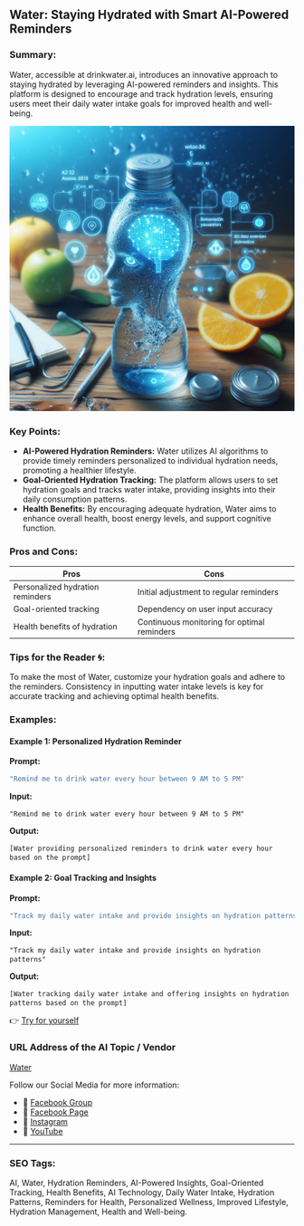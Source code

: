 ## Water: Staying Hydrated with Smart AI-Powered Reminders

### Summary:
Water, accessible at drinkwater.ai, introduces an innovative approach to staying hydrated by leveraging AI-powered reminders and insights. This platform is designed to encourage and track hydration levels, ensuring users meet their daily water intake goals for improved health and well-being.

<img src="water.webp" alt="water">

### Key Points:
- **AI-Powered Hydration Reminders:** Water utilizes AI algorithms to provide timely reminders personalized to individual hydration needs, promoting a healthier lifestyle.
- **Goal-Oriented Hydration Tracking:** The platform allows users to set hydration goals and tracks water intake, providing insights into their daily consumption patterns.
- **Health Benefits:** By encouraging adequate hydration, Water aims to enhance overall health, boost energy levels, and support cognitive function.

### Pros and Cons:

| Pros                            | Cons                                      |
|---------------------------------|-------------------------------------------|
| Personalized hydration reminders| Initial adjustment to regular reminders  |
| Goal-oriented tracking          | Dependency on user input accuracy         |
| Health benefits of hydration    | Continuous monitoring for optimal reminders |

### Tips for the Reader 🌀:
To make the most of Water, customize your hydration goals and adhere to the reminders. Consistency in inputting water intake levels is key for accurate tracking and achieving optimal health benefits.

### Examples:

#### Example 1: Personalized Hydration Reminder
**Prompt:**
```dart
"Remind me to drink water every hour between 9 AM to 5 PM"
```
**Input:**
```
"Remind me to drink water every hour between 9 AM to 5 PM"
```
**Output:**
```
[Water providing personalized reminders to drink water every hour based on the prompt]
```

#### Example 2: Goal Tracking and Insights
**Prompt:**
```dart
"Track my daily water intake and provide insights on hydration patterns"
```
**Input:**
```
"Track my daily water intake and provide insights on hydration patterns"
```
**Output:**
```
[Water tracking daily water intake and offering insights on hydration patterns based on the prompt]
```

👉 <a href="https://drinkwater.ai/" target="_blank">Try for yourself</a>

### URL Address of the AI Topic / Vendor
<a href="https://drinkwater.ai/" target="_blank">Water</a>

Follow our Social Media for more information:
- 📘 <a href="https://www.facebook.com/groups/trionxai" target="_blank">Facebook Group</a>
- 📄 <a href="https://www.facebook.com/ai.trionxai" target="_blank">Facebook Page</a>
- 📸 <a href="https://www.instagram.com/trionxai/" target="_blank">Instagram</a>
- 🎥 <a href="https://www.youtube.com/@robotdocs/" target="_blank">YouTube</a>

<hr>

### SEO Tags:
AI, Water, Hydration Reminders, AI-Powered Insights, Goal-Oriented Tracking, Health Benefits, AI Technology, Daily Water Intake, Hydration Patterns, Reminders for Health, Personalized Wellness, Improved Lifestyle, Hydration Management, Health and Well-being.